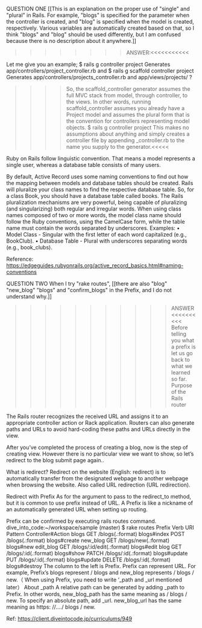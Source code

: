 QUESTION ONE
[[This is an explanation on the proper use of "single" and "plural" in Rails.
For example, "blogs" is specified for the parameter when the controller is created, 
and "blog" is specified when the model is created, respectively. Various variables are 
automatically created based on that, so I think "blogs" and "blog" should be used differently,
but I am confused because there is no description about it anywhere.]]

>>>>>>>>ANSWER:<<<<<<<<<<<

Let me give you an example;
$ rails g controller project Generates app/controllers/project_controller.rb
and
$ rails g scaffold controller project Generates app/controllers/projects_controller.rb and
app/views/projects/
?
>>>>So, the scaffold_controller generator assumes the full MVC stack from
model, through controller, to the views. In other words, running
scaffold_controller assumes you already have a Project model and assumes
the plural form that is the convention for controllers representing
model objects.
$ rails g controller project
This makes no assumptions about anything and simply creates a controller
file by appending _controller.rb to the name you supply to the
generator.<<<<<

Ruby on Rails follow linguistic convention. 
That means a model represents a single user, whereas a database table consists of many users.

By default, Active Record uses some naming conventions to find out how the mapping 
between models and database tables should be created. Rails will pluralize your class
names to find the respective database table. So, for a class Book, you should have a database table called books.
The Rails pluralization mechanisms are very powerful, being capable of pluralizing (and singularizing) both regular 
and irregular words. When using class names composed of two or more words, 
the model class name should follow the Ruby conventions, using the CamelCase form, while the table name must contain the words separated by underscores. Examples:
•	Model Class - Singular with the first letter of each word capitalized (e.g., BookClub).
•	Database Table - Plural with underscores separating words (e.g., book_clubs).

Reference: https://edgeguides.rubyonrails.org/active_record_basics.html#naming-conventions




QUESTION TWO
When I try "rake routes", 
[[there are also "blog" "new_blog" "blogs" and "confirm_blogs" in the Prefix, and I do not understand why.]]

 >>>>>>>>>>>ANSWER<<<<<<<<<<
 Before telling you what a prefix is let us go back to what we learned so far.
 Purpose of the Rails router

The Rails router recognizes the received URL and assigns it to an appropriate controller action
or Rack application. Routers can also generate paths and URLs to avoid hard-coding these paths and 
URLs directly in the view.

After you’ve completed the process of creating a blog, now is the step of creating view. 
However there is no particular view we want to show, so let’s redirect to the blog submit page again..

What is redirect?
Redirect on the website (English: redirect) is to automatically
transfer from the designated webpage to another webpage when browsing the website. 
Also called URL redirection (URL redirection).

Redirect with Prefix
As for the argument to pass to the redirect_to method, but it is common to use prefix instead of URL.
A Prefix is like a nickname of an automatically generated URL when setting up routing.


Prefix can be confirmed by executing rails routes command.
dive_into_code:~/workspace/sample (master) $ rake routes
   Prefix Verb   URI Pattern               Controller#Action
    blogs GET    /blogs(.:format)          blogs#index
          POST   /blogs(.:format)          blogs#create
 new_blog GET    /blogs/new(.:format)      blogs#new
edit_blog GET    /blogs/:id/edit(.:format) blogs#edit
     blog GET    /blogs/:id(.:format)      blogs#show
          PATCH  /blogs/:id(.:format)      blogs#update
          PUT    /blogs/:id(.:format)      blogs#update
          DELETE /blogs/:id(.:format)      blogs#destroy
The column to the left is Prefix. Prefix can represent URL.
For example, Prefix’s blogs represent / blogs and new_blog represents / blogs / new.（
When using Prefix, you need to write ‘_path and _url mentioned later）
About _path
A relative path can be generated by adding _path to Prefix.
In other words, new_blog_path has the same meaning as / blogs / new.
To specify an absolute path, add _url.
new_blog_url has the same meaning as https: //..../ blogs / new.


Ref: https://client.diveintocode.jp/curriculums/949
